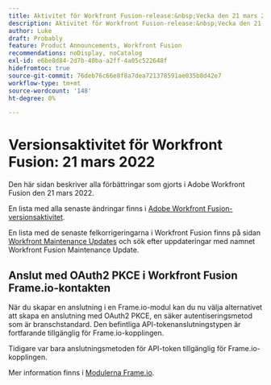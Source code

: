 ```yaml
---
title: Aktivitet för Workfront Fusion-release:&nbsp;Vecka den 21 mars 2022
description: Aktivitet för Workfront Fusion-release:&nbsp;Vecka den 21 mars 2022
author: Luke
draft: Probably
feature: Product Announcements, Workfront Fusion
recommendations: noDisplay, noCatalog
exl-id: e6be8d84-2d7b-40ba-a2ff-4a05c522648f
hidefromtoc: true
source-git-commit: 76deb76c66e8f8a7dea721378591ae035b8d42e7
workflow-type: tm+mt
source-wordcount: '148'
ht-degree: 0%

---
```


# Versionsaktivitet för Workfront Fusion: 21 mars 2022

Den här sidan beskriver alla förbättringar som gjorts i Adobe Workfront Fusion den 21 mars 2022.

En lista med alla senaste ändringar finns i [Adobe Workfront Fusion-versionsaktivitet](../../../product-announcements/product-releases/fusion-release-activity/fusion-release-activity.md).

En lista med de senaste felkorrigeringarna i Workfront Fusion finns på sidan [Workfront Maintenance Updates](https://experienceleague.adobe.com/docs/workfront-known-issues/releases/current-updates.html) och sök efter uppdateringar med namnet Workfront Fusion Maintenance Update.

## Anslut med OAuth2 PKCE i Workfront Fusion Frame.io-kontakten

När du skapar en anslutning i en Frame.io-modul kan du nu välja alternativet att skapa en anslutning med OAuth2 PKCE, en säker autentiseringsmetod som är branschstandard. Den befintliga API-tokenanslutningstypen är fortfarande tillgänglig för Frame.io-kopplingen.

Tidigare var bara anslutningsmetoden för API-token tillgänglig för Frame.io-kopplingen.

Mer information finns i [Modulerna Frame.io](../../../workfront-fusion/apps-and-their-modules/frame-io-modules.md).
